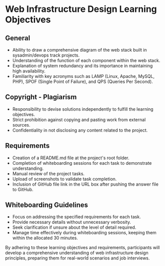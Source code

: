 # Web Infrastructure Design Learning Objectives

## General
- Ability to draw a comprehensive diagram of the web stack built in sysadmin/devops track projects.
- Understanding of the function of each component within the web stack.
- Explanation of system redundancy and its importance in maintaining high availability.
- Familiarity with key acronyms such as LAMP (Linux, Apache, MySQL, PHP), SPOF (Single Point of Failure), and QPS (Queries Per Second).

## Copyright - Plagiarism
- Responsibility to devise solutions independently to fulfill the learning objectives.
- Strict prohibition against copying and pasting work from external sources.
- Confidentiality in not disclosing any content related to the project.

## Requirements
- Creation of a README.md file at the project's root folder.
- Completion of whiteboarding sessions for each task to demonstrate understanding.
- Manual review of the project tasks.
- Upload of screenshots to validate task completion.
- Inclusion of GitHub file link in the URL box after pushing the answer file to GitHub.

## Whiteboarding Guidelines
- Focus on addressing the specified requirements for each task.
- Provide necessary details without unnecessary verbosity.
- Seek clarification if unsure about the level of detail required.
- Manage time effectively during whiteboarding sessions, keeping them within the allocated 30 minutes.

By adhering to these learning objectives and requirements, participants will develop a comprehensive understanding of web infrastructure design principles, preparing them for real-world scenarios and job interviews.

